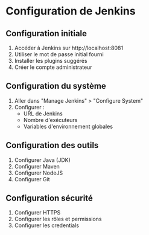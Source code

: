 # Configuration de Jenkins

## Configuration initiale
1. Accéder à Jenkins sur http://localhost:8081
2. Utiliser le mot de passe initial fourni
3. Installer les plugins suggérés
4. Créer le compte administrateur

## Configuration du système
1. Aller dans "Manage Jenkins" > "Configure System"
2. Configurer :
   - URL de Jenkins
   - Nombre d'exécuteurs
   - Variables d'environnement globales

## Configuration des outils
1. Configurer Java (JDK)
2. Configurer Maven
3. Configurer NodeJS
4. Configurer Git

## Configuration sécurité
1. Configurer HTTPS
2. Configurer les rôles et permissions
3. Configurer les credentials